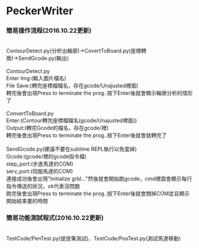 # PeckerWriter
<h3><b>簡易操作流程(2016.10.22更新)</b></h3><br>
ContourDetect.py(分析出輪廓)→CovertToBoard.py(座標轉換)→SendGcode.py(輸出)<br><br>
ContourDetect.py<br>
Enter Img:(輸入圖片檔名)<br>
File Save:(轉完座標檔檔名，存在gcode/Unajusted裡面)<br>
轉完後會出現Press <Enter> to terminate the prog..按下Enter後就會顯示輪廓分析的情形了<br>
<br>
ConvertToBoard.py<br>
Enter:(Contour轉完座標檔檔名(gcode/Unajusted裡面))<br>
Output:(轉完Gcode的檔名，存在gcode/裡)<br>
轉完後會出現Press <Enter> to terminate the prog..按下Enter後就會就轉完了<br>
<br>
SendGcode.py(建議不要在sublime REPL執行以免當掉)<br>
Gcode:(gcode/裡的gcode指令檔)<br>
step_port:(步進馬達的COM)<br>
serv_port:(伺服馬達的COM)<br>
連接成功後會出現"Initialize grbl..."然後就會開始跑gcode，cmd裡面會顯示每行指令傳送的狀況，ok代表沒問題<br>
跑完後會出現Press <Enter> to terminate the prog..按下Enter後就會關掉COM並且顯示開始結束畫的時間<br>
<p>
<h3><b>簡易功能測試程式(2016.10.22更新)</b></h3><br>
TestCode/PenTest.py(提放筆測試)、TestCode/PosTest.py(測試馬達移動)
